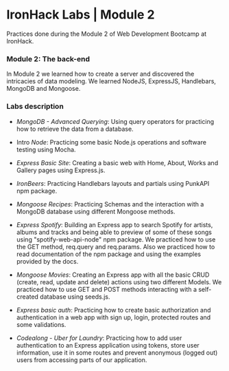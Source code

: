 # IronHack Labs | Module 2

Practices done during the Module 2 of Web Development Bootcamp at IronHack.



### Module 2: The back-end

In Module 2 we learned how to create a server and discovered the intricacies of data modeling. We learned NodeJS, ExpressJS, Handlebars, MongoDB and Mongoose.



### Labs description

- *MongoDB - Advanced Querying*: Using query operators for practicing how to retrieve the data from a database.

- Intro *Node*: Practicing some basic Node.js operations and software testing using Mocha.

- *Express Basic Site*: Creating a basic web with Home, About, Works and Gallery pages using Express.js.

- *IronBeers*: Practicing Handlebars layouts and partials using PunkAPI npm package.

- *Mongoose Recipes*: Practicing Schemas and the interaction with a MongoDB database using different Mongoose methods.

- *Express Spotify*: Building an Express app to search Spotify for artists, albums and tracks and being able to preview of some of these songs using "spotify-web-api-node" npm package. We practiced how to use the GET method, req.query and req.params. Also we practiced how to read documentation of the npm package and using the examples provided by the docs.

- *Mongoose Movies*: Creating an Express app with all the basic CRUD (create, read, update and delete) actions using two different Models. We practiced how to use GET and POST methods interacting with a self-created database using seeds.js.

- *Express basic auth*: Practicing how to create basic authorization and authentication in a web app with sign up, login, protected routes and some validations.

- *Codealong - Uber for Laundry*: Practicing how to add user authentication to an Express application using tokens, store user information, use it in some routes and prevent anonymous (logged out) users from accessing parts of our application. 

  




